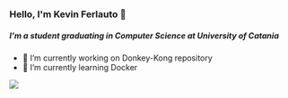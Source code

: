 ### Hello, I'm Kevin Ferlauto 👋

##### I'm a student graduating in Computer Science at University of Catania

<!--
**Kevinferl98/Kevinferl98** is a ✨ _special_ ✨ repository because its `README.md` (this file) appears on your GitHub profile.

Here are some ideas to get you started:

- 🔭 I’m currently working on ...
- 🌱 I’m currently learning ...
- 👯 I’m looking to collaborate on ...
- 🤔 I’m looking for help with ...
- 💬 Ask me about ...
- 📫 How to reach me: ...
- 😄 Pronouns: ...
- ⚡ Fun fact: ...
-->
- 🔭 I’m currently working on Donkey-Kong repository 
- 🌱 I’m currently learning Docker

<img src="https://github-readme-stats.vercel.app/api?username=Kevinferl98&&show_icons=true&title_color=ffffff&icon_color=bb2acf&text_color=daf7dc&bg_color=151515"></img>
